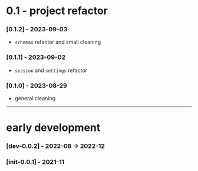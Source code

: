 # 0.1 - project refactor

### [0.1.2] - 2023-09-03
- `schemas` refactor and small cleaning

### [0.1.1] - 2023-09-02
- `session` and `settings` refactor

### [0.1.0] - 2023-08-29
- general cleaning

---
# early development

### [dev-0.0.2] - 2022-08 -> 2022-12

### [init-0.0.1] - 2021-11